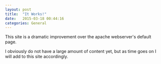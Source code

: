 ```yaml
---
layout: post
title:  "It Works!"
date:   2015-03-18 00:44:16
categories: General
---
```

This site is a dramatic improvement over the apache webserver's default page.

I obviously do not have a large amount of content yet, but as time goes on I will add to this site accordingly.
